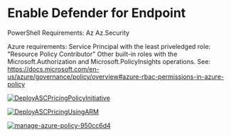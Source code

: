# Enable Defender for Endpoint

PowerShell Requirements:
Az
Az.Security

Azure requirements:
Service Principal with the least priveledged role: "Resource Policy Contributor" Other built-in roles with the Microsoft.Authorization and Microsoft.PolicyInsights operations. See: https://docs.microsoft.com/en-us/azure/governance/policy/overview#azure-rbac-permissions-in-azure-policy

[![DeployASCPricingPolicyInitiative](https://github.com/nanigan/asc-standard-demo/actions/workflows/deployAscSettingsAzurePolicy.yml/badge.svg)](https://github.com/nanigan/asc-standard-demo/actions/workflows/deployAscSettingsAzurePolicy.yml)

[![DeployASCPricingUsingARM](https://github.com/nanigan/asc-standard-demo/actions/workflows/deployAscSettings.yml/badge.svg)](https://github.com/nanigan/asc-standard-demo/actions/workflows/deployAscSettings.yml)

[![manage-azure-policy-950cc6d4](https://github.com/nanigan/asc-standard-demo/actions/workflows/manage-azure-policy-950cc6d4.yml/badge.svg)](https://github.com/nanigan/asc-standard-demo/actions/workflows/manage-azure-policy-950cc6d4.yml)